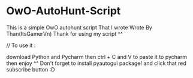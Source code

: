# OwO-AutoHunt-Script
This is a simple OwO autohunt script That I wrote
Wrote By Than(ItsGamerVn)
Thank for using my script ^^


// To use it :

   download Python and Pycharm then ctrl + C and V to paste it to pycharm then enjoy ^^
   Don't forget to install pyautogui package! and click that red subscribe button :D
